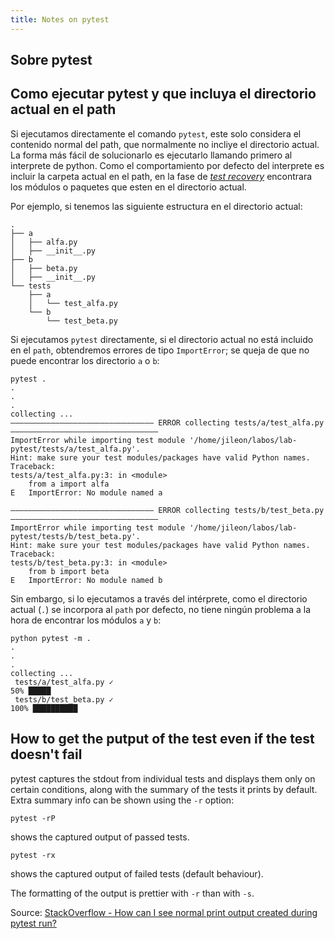 ```yaml
---
title: Notes on pytest
---
```


## Sobre pytest

## Como ejecutar pytest y que incluya el directorio actual en el path

Si ejecutamos directamente el comando `pytest`, este solo considera el contenido
normal del path, que normalmente no incliye el directorio actual. La forma más fácil
de solucionarlo es ejecutarlo llamando primero al interprete de python.
Como el comportamiento por defecto del interprete es incluir la carpeta actual
en el path, en la fase de
_[test recovery](https://docs.pytest.org/en/7.1.x/explanation/goodpractices.html#test-discovery)_ 
encontrara los módulos o paquetes que esten en el directorio actual.

Por ejemplo, si tenemos las siguiente estructura en el directorio actual:

```
.
├── a
│   ├── alfa.py
│   ├── __init__.py
├── b
│   ├── beta.py
│   ├── __init__.py
└── tests
    ├── a
    │   └── test_alfa.py
    └── b
        └── test_beta.py
```

Si ejecutamos `pytest` directamente, si el directorio actual no está incluido en
el `path`, obtendremos errores de tipo `ImportError`; se queja de que no puede
encontrar los directorio `a` o `b`:

```shell
pytest .
.
.
.
collecting ... 
―――――――――――――――――――――――――――――――― ERROR collecting tests/a/test_alfa.py ―――――――――――――――――――――――――――――――――
ImportError while importing test module '/home/jileon/labos/lab-pytest/tests/a/test_alfa.py'.
Hint: make sure your test modules/packages have valid Python names.
Traceback:
tests/a/test_alfa.py:3: in <module>
    from a import alfa
E   ImportError: No module named a

―――――――――――――――――――――――――――――――― ERROR collecting tests/b/test_beta.py ―――――――――――――――――――――――――――――――――
ImportError while importing test module '/home/jileon/labos/lab-pytest/tests/b/test_beta.py'.
Hint: make sure your test modules/packages have valid Python names.
Traceback:
tests/b/test_beta.py:3: in <module>
    from b import beta
E   ImportError: No module named b
```

Sin embargo, si lo ejecutamos a través del
intérprete, como el directorio actual (`.`) se incorpora al `path` por defecto, no
tiene ningún problema a la hora de encontrar los módulos `a` y `b`:

```shell
python pytest -m .
.
.
.
collecting ... 
 tests/a/test_alfa.py ✓                                                                   50% █████     
 tests/b/test_beta.py ✓                                                                  100% ██████████
```

## How to get the putput of the test even if the test doesn't fail

pytest captures the stdout from individual tests and displays them only on
certain conditions, along with the summary of the tests it prints by default.
Extra summary info can be shown using the `-r` option:

```shell
pytest -rP
```

shows the captured output of passed tests.

```shell
pytest -rx
```

shows the captured output of failed tests (default behaviour).

The formatting of the output is prettier with `-r` than with `-s`.

Source:
[StackOverflow - How can I see normal print output created during pytest run?](https://stackoverflow.com/questions/14405063/how-can-i-see-normal-print-output-created-during-pytest-run?rq=1)

